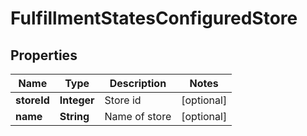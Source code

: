 
# FulfillmentStatesConfiguredStore

## Properties
Name | Type | Description | Notes
------------ | ------------- | ------------- | -------------
**storeId** | **Integer** | Store id |  [optional]
**name** | **String** | Name of store |  [optional]



